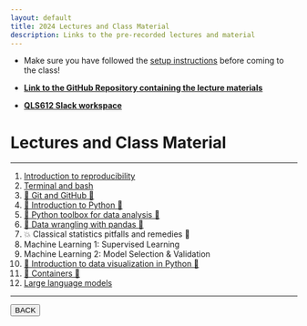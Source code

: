 ```yaml
---
layout: default
title: 2024 Lectures and Class Material
description: Links to the pre-recorded lectures and material
---
```


- Make sure you have followed the [setup instructions](../setup/setup.html) before coming to the class!

- [**Link to the GitHub Repository containing the lecture materials**](https://github.com/neurodatascience/QLS-course-materials/tree/main/Lectures/2024)

- [**QLS612 Slack workspace**](https://qls612-bhs.slack.com)

# Lectures and Class Material

---

1.  [Introduction to reproducibility](./2024/intro_to_reproducibility.html)
1.  [Terminal and bash](./2024/terminal_and_bash.html)
1.  [🌳 Git and GitHub 🌳](./2024/git_github.html)
1.  [🐍 Introduction to Python 🐍](./2024/intro_to_python.html)
1.  [🐍 Python toolbox for data analysis 🐍](./2024/python_toolbox_for_data_analysis.html)
1.  [🐼 Data wrangling with pandas 🐼](./2024/data_wrangling_with_pandas.html)
1.  💥 Classical statistics pitfalls and remedies 💊
1.  Machine Learning 1: Supervised Learning
1.  Machine Learning 2: Model Selection & Validation
1.  [👀 Introduction to data visualization in Python 🐍](./2024/data_visualization_in_python.html)
1.  [🐋 Containers 🐋](./2024/containers.html)
1.  [Large language models](./2024/llm.html)

<!-- 🔶 To be announced 🔶 -->

---

<a href="../"><button>BACK</button></a>
